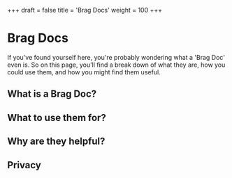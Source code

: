 +++
draft = false
title = 'Brag Docs'
weight = 100
+++

# Brag Docs
If you've found yourself here, you're probably wondering what a 'Brag Doc' even is. So on this page, you'll find a break down of what they are, how you could use them, and how you might find them useful.

## What is a Brag Doc?

## What to use them for?

## Why are they helpful?

## Privacy
